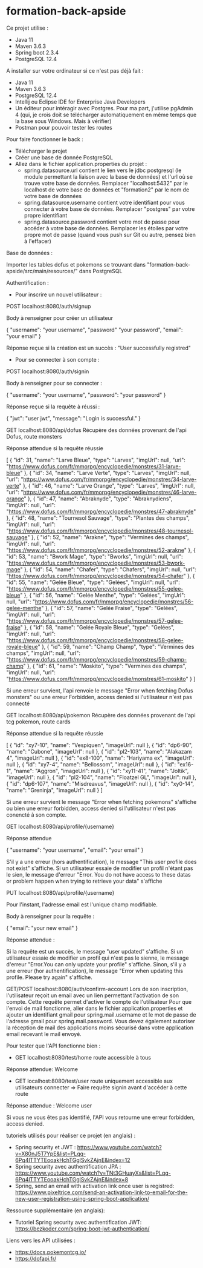 # formation-back-apside

Ce projet utilise :

- Java 11
- Maven 3.6.3
- Spring boot 2.3.4
- PostgreSQL 12.4

A installer sur votre ordinateur si ce n'est pas déjà fait :

- Java 11
- Maven 3.6.3
- PostgreSQL 12.4
- Intellij ou Eclipse IDE for Enterprise Java Developers
- Un éditeur pour intéragir avec Postgres. Pour ma part, j'utilise pgAdmin 4 (qui, je crois doit se télécharger automatiquement en même temps que la base sous Windows. Mais à vérifier)
- Postman pour pouvoir tester les routes

Pour faire fonctionner le back :

- Télécharger le projet
- Créer une base de donnée PostgreSQL
- Allez dans le fichier application.properties du projet :
    - spring.datasource.url contient le lien vers le jdbc postgresql (le module permettant la liaison avec la base de données) et l'url où se trouve votre base de données. Remplacer "localhost:5432" par le localhost de votre base de données et "formation2" par le nom de votre base de données
    - spring.datasource.username contient votre identifiant pour vous connecter à votre base de données. Remplacer "postgres" par votre propre identifiant
    - spring.datasource.password contient votre mot de passe pour accéder à votre base de données. Remplacer les étoiles par votre propre mot de passe (quand vous push sur Git ou autre, pensez bien à l'effacer)
    

Base de données :

Importer les tables dofus et pokemons se trouvant dans "formation-back-apside/src/main/resources/" dans PostgreSQL

Authentification :

- Pour inscrire un nouvel utilisateur :

POST localhost:8080/auth/signup

Body à renseigner pour créer un utilisateur

{
"username": "your username",
"password" "your password",
"email": "your email"
}

Réponse reçue si la création est un succès : 
"User successfully registred"

- Pour se connecter à son compte :

POST localhost:8080/auth/signin

Body à renseigner pour se connecter :

{
"username": "your username",
"password": "your password"
}

Réponse reçue si la requête à réussi :

{
    "jwt": "user jwt",
    "message": "Login is successful."
}

GET localhost:8080/api/dofus
Récupère des données provenant de l'api Dofus, route monsters

Réponse attendue si la requête réussie

[
    {
        "id": 31,
        "name": "Larve Bleue",
        "type": "Larves",
        "imgUrl": null,
        "url": "https://www.dofus.com/fr/mmorpg/encyclopedie/monstres/31-larve-bleue"
    },
    {
        "id": 34,
        "name": "Larve Verte",
        "type": "Larves",
        "imgUrl": null,
        "url": "https://www.dofus.com/fr/mmorpg/encyclopedie/monstres/34-larve-verte"
    },
    {
        "id": 46,
        "name": "Larve Orange",
        "type": "Larves",
        "imgUrl": null,
        "url": "https://www.dofus.com/fr/mmorpg/encyclopedie/monstres/46-larve-orange"
    },
    {
        "id": 47,
        "name": "Abraknyde",
        "type": "Abraknydiens",
        "imgUrl": null,
        "url": "https://www.dofus.com/fr/mmorpg/encyclopedie/monstres/47-abraknyde"
    },
    {
        "id": 48,
        "name": "Tournesol Sauvage",
        "type": "Plantes des champs",
        "imgUrl": null,
        "url": "https://www.dofus.com/fr/mmorpg/encyclopedie/monstres/48-tournesol-sauvage"
    },
    {
        "id": 52,
        "name": "Arakne",
        "type": "Vermines des champs",
        "imgUrl": null,
        "url": "https://www.dofus.com/fr/mmorpg/encyclopedie/monstres/52-arakne"
    },
    {
        "id": 53,
        "name": "Bwork Mage",
        "type": "Bworks",
        "imgUrl": null,
        "url": "https://www.dofus.com/fr/mmorpg/encyclopedie/monstres/53-bwork-mage"
    },
    {
        "id": 54,
        "name": "Chafer",
        "type": "Chafers",
        "imgUrl": null,
        "url": "https://www.dofus.com/fr/mmorpg/encyclopedie/monstres/54-chafer"
    },
    {
        "id": 55,
        "name": "Gelée Bleue",
        "type": "Gelées",
        "imgUrl": null,
        "url": "https://www.dofus.com/fr/mmorpg/encyclopedie/monstres/55-gelee-bleue"
    },
    {
        "id": 56,
        "name": "Gelée Menthe",
        "type": "Gelées",
        "imgUrl": null,
        "url": "https://www.dofus.com/fr/mmorpg/encyclopedie/monstres/56-gelee-menthe"
    },
    {
        "id": 57,
        "name": "Gelée Fraise",
        "type": "Gelées",
        "imgUrl": null,
        "url": "https://www.dofus.com/fr/mmorpg/encyclopedie/monstres/57-gelee-fraise"
    },
    {
        "id": 58,
        "name": "Gelée Royale Bleue",
        "type": "Gelées",
        "imgUrl": null,
        "url": "https://www.dofus.com/fr/mmorpg/encyclopedie/monstres/58-gelee-royale-bleue"
    },
    {
        "id": 59,
        "name": "Champ Champ",
        "type": "Vermines des champs",
        "imgUrl": null,
        "url": "https://www.dofus.com/fr/mmorpg/encyclopedie/monstres/59-champ-champ"
    },
    {
        "id": 61,
        "name": "Moskito",
        "type": "Vermines des champs",
        "imgUrl": null,
        "url": "https://www.dofus.com/fr/mmorpg/encyclopedie/monstres/61-moskito"
    }
]

Si une erreur survient, l'api renvoie le message "Error when fetching Dofus monsters" ou une erreur Forbidden, access denied si l'utilisateur n'est pas connecté

GET localhost:8080/api/pokemon
Récupère des données provenant de l'api tcg pokemon, route cards

Réponse attendue si la requête réussie

[
    {
        "id": "xy7-10",
        "name": "Vespiquen",
        "imageUrl": null
    },
    {
        "id": "dp6-90",
        "name": "Cubone",
        "imageUrl": null
    },
    {
        "id": "pl2-103",
        "name": "Alakazam 4",
        "imageUrl": null
    },
    {
        "id": "ex8-100",
        "name": "Hariyama ex",
        "imageUrl": null
    },
    {
        "id": "xy7-4",
        "name": "Bellossom",
        "imageUrl": null
    },
    {
        "id": "ex16-1",
        "name": "Aggron",
        "imageUrl": null
    },
    {
        "id": "xy11-41",
        "name": "Joltik",
        "imageUrl": null
    },
    {
        "id": "pl2-104",
        "name": "Floatzel GL",
        "imageUrl": null
    },
    {
        "id": "dp6-107",
        "name": "Misdreavus",
        "imageUrl": null
    },
    {
        "id": "xy0-14",
        "name": "Greninja",
        "imageUrl": null
    }
]

Si une erreur survient le message "Error when fetching pokemons" s'affiche ou bien une erreur forbidden, access denied si l'utilisateur n'est pas conencté à son compte.

GET localhost:8080/api/profile/{username}

Réponse attendue

{
"username": "your username",
"email": "your email"
}

S'il y a une erreur (hors authentification), le message "This user profile does not exist" s'affiche. Si un utilisateur essaie de modifier un profil n'étant pas le sien, le message d'erreur "Error. You do not have access to these datas or problem happen when trying to retrieve your data" s'affiche

PUT localhost:8080/api/profile/{username}

Pour l'instant, l'adresse email est l'unique champ modifiable. 

Body à renseigner pour la requête :

{
"email": "your new email"
}

Réponse attendue :

Si la requête est un succès, le message "user updated" s'affiche. Si un utilisateur essaie de modifier un profil qui n'est pas le sienne, le message d'erreur "Error.You can only update your profile" s'affiche. Sinon, s'il y a une erreur (hor authentification), le message "Error when updating this profile. Please try again" s'affiche.

GET/POST localhost:8080/auth/confirm-account
Lors de son inscription, l'utilisateur reçoit un email avec un lien permettant l'activation de son compte. Cette requête permet d'activer le compte de l'utilisateur
Pour que l'envoi de mail fonctionne, aller dans le fichier application.properties et ajouter un identifiant gmail pour spring.mail.username et le mot de passe de l'adresse gmail pour spring.mail.password. Vous devez également autoriser la réception de mail des applications moins sécurisé dans votre application email recevant le mail envoyé.

Pour tester que l'API fonctionne bien  :

- GET localhost:8080/test/home
route accessible à tous 

Réponse attendue:
Welcome

- GET localhost:8080/test/user
route uniquement accessible aux utilisateurs connecter => Faire requête signin avant d'accéder à cette route

Réponse attendue :
Welcome user

Si vous ne vous êtes pas identifié, l'API vous retourne une erreur forbidden, access denied.

tutoriels utilisés pour réaliser ce projet (en anglais) :

- Spring security et JWT : https://www.youtube.com/watch?v=X80nJ5T7YpE&list=PLqq-6Pq4lTTYTEooakHchTGglSvkZAjnE&index=12
- Spring security avec authentification JPA : https://www.youtube.com/watch?v=TNt3GHuayXs&list=PLqq-6Pq4lTTYTEooakHchTGglSvkZAjnE&index=8
- Spring, send an email with activation link once user is registred: https://www.pixeltrice.com/send-an-activation-link-to-email-for-the-new-user-registration-using-spring-boot-application/

Ressource supplémentaire (en anglais):

- Tutoriel Spring security avec authentification JWT: https://bezkoder.com/spring-boot-jwt-authentication/

Liens vers les API utilisées :

- https://docs.pokemontcg.io/
- https://dofapi.fr/











